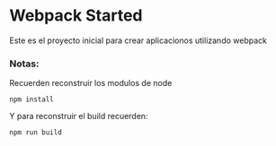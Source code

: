 # Webpack Started 

Este es el proyecto inicial para crear aplicacionos utilizando webpack 

### Notas: 
Recuerden reconstruir los modulos de node 

```
npm install 
```

Y para reconstruir el build recuerden: 
```
npm run build 
```